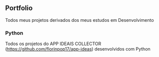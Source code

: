 ## Portfolio
Todos meus projetos derivados dos meus estudos em Desenvolvimento

### Python
Todos os projetos do APP IDEAIS COLLECTOR (https://github.com/florinpop17/app-ideas) desenvolvidos com Python
